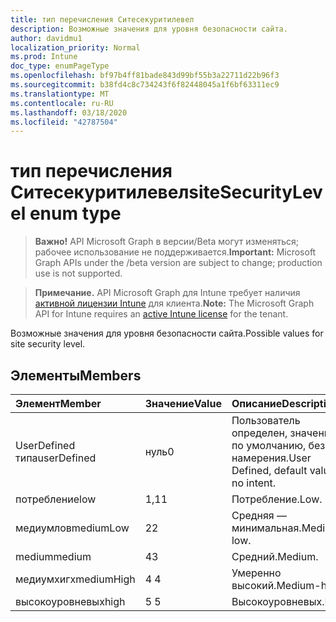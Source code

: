 ```yaml
---
title: тип перечисления Ситесекуритилевел
description: Возможные значения для уровня безопасности сайта.
author: davidmu1
localization_priority: Normal
ms.prod: Intune
doc_type: enumPageType
ms.openlocfilehash: bf97b4ff81bade843d99bf55b3a22711d22b96f3
ms.sourcegitcommit: b38fd4c8c734243f6f82448045a1f6bf63311ec9
ms.translationtype: MT
ms.contentlocale: ru-RU
ms.lasthandoff: 03/18/2020
ms.locfileid: "42787504"
---
```

# <a name="sitesecuritylevel-enum-type"></a><span data-ttu-id="6e0c6-103">тип перечисления Ситесекуритилевел</span><span class="sxs-lookup"><span data-stu-id="6e0c6-103">siteSecurityLevel enum type</span></span>

> <span data-ttu-id="6e0c6-104">**Важно!** API Microsoft Graph в версии/Beta могут изменяться; рабочее использование не поддерживается.</span><span class="sxs-lookup"><span data-stu-id="6e0c6-104">**Important:** Microsoft Graph APIs under the /beta version are subject to change; production use is not supported.</span></span>

> <span data-ttu-id="6e0c6-105">**Примечание.** API Microsoft Graph для Intune требует наличия [активной лицензии Intune](https://go.microsoft.com/fwlink/?linkid=839381) для клиента.</span><span class="sxs-lookup"><span data-stu-id="6e0c6-105">**Note:** The Microsoft Graph API for Intune requires an [active Intune license](https://go.microsoft.com/fwlink/?linkid=839381) for the tenant.</span></span>

<span data-ttu-id="6e0c6-106">Возможные значения для уровня безопасности сайта.</span><span class="sxs-lookup"><span data-stu-id="6e0c6-106">Possible values for site security level.</span></span>

## <a name="members"></a><span data-ttu-id="6e0c6-107">Элементы</span><span class="sxs-lookup"><span data-stu-id="6e0c6-107">Members</span></span>
|<span data-ttu-id="6e0c6-108">Элемент</span><span class="sxs-lookup"><span data-stu-id="6e0c6-108">Member</span></span>|<span data-ttu-id="6e0c6-109">Значение</span><span class="sxs-lookup"><span data-stu-id="6e0c6-109">Value</span></span>|<span data-ttu-id="6e0c6-110">Описание</span><span class="sxs-lookup"><span data-stu-id="6e0c6-110">Description</span></span>|
|:---|:---|:---|
|<span data-ttu-id="6e0c6-111">UserDefined типа</span><span class="sxs-lookup"><span data-stu-id="6e0c6-111">userDefined</span></span>|<span data-ttu-id="6e0c6-112">нуль</span><span class="sxs-lookup"><span data-stu-id="6e0c6-112">0</span></span>|<span data-ttu-id="6e0c6-113">Пользователь определен, значение по умолчанию, без намерения.</span><span class="sxs-lookup"><span data-stu-id="6e0c6-113">User Defined, default value, no intent.</span></span>|
|<span data-ttu-id="6e0c6-114">потребление</span><span class="sxs-lookup"><span data-stu-id="6e0c6-114">low</span></span>|<span data-ttu-id="6e0c6-115">1,1</span><span class="sxs-lookup"><span data-stu-id="6e0c6-115">1</span></span>|<span data-ttu-id="6e0c6-116">Потребление.</span><span class="sxs-lookup"><span data-stu-id="6e0c6-116">Low.</span></span>|
|<span data-ttu-id="6e0c6-117">медиумлов</span><span class="sxs-lookup"><span data-stu-id="6e0c6-117">mediumLow</span></span>|<span data-ttu-id="6e0c6-118">2</span><span class="sxs-lookup"><span data-stu-id="6e0c6-118">2</span></span>|<span data-ttu-id="6e0c6-119">Средняя — минимальная.</span><span class="sxs-lookup"><span data-stu-id="6e0c6-119">Medium-low.</span></span>|
|<span data-ttu-id="6e0c6-120">medium</span><span class="sxs-lookup"><span data-stu-id="6e0c6-120">medium</span></span>|<span data-ttu-id="6e0c6-121">4</span><span class="sxs-lookup"><span data-stu-id="6e0c6-121">3</span></span>|<span data-ttu-id="6e0c6-122">Средний.</span><span class="sxs-lookup"><span data-stu-id="6e0c6-122">Medium.</span></span>|
|<span data-ttu-id="6e0c6-123">медиумхигх</span><span class="sxs-lookup"><span data-stu-id="6e0c6-123">mediumHigh</span></span>|<span data-ttu-id="6e0c6-124">4 </span><span class="sxs-lookup"><span data-stu-id="6e0c6-124">4</span></span>|<span data-ttu-id="6e0c6-125">Умеренно высокий.</span><span class="sxs-lookup"><span data-stu-id="6e0c6-125">Medium-high.</span></span>|
|<span data-ttu-id="6e0c6-126">высокоуровневых</span><span class="sxs-lookup"><span data-stu-id="6e0c6-126">high</span></span>|<span data-ttu-id="6e0c6-127">5 </span><span class="sxs-lookup"><span data-stu-id="6e0c6-127">5</span></span>|<span data-ttu-id="6e0c6-128">Высокоуровневых.</span><span class="sxs-lookup"><span data-stu-id="6e0c6-128">High.</span></span>|



